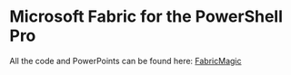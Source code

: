# Microsoft Fabric for the PowerShell Pro

All the code and PowerPoints can be found here: [FabricMagic](https://github.com/JessAndRob/FabricMagic)
